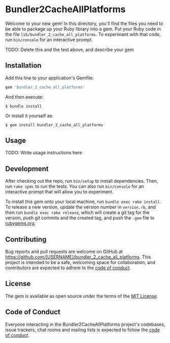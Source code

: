 # Bundler2CacheAllPlatforms

Welcome to your new gem! In this directory, you'll find the files you need to be able to package up your Ruby library into a gem. Put your Ruby code in the file `lib/bundler_2_cache_all_platforms`. To experiment with that code, run `bin/console` for an interactive prompt.

TODO: Delete this and the text above, and describe your gem

## Installation

Add this line to your application's Gemfile:

```ruby
gem 'bundler_2_cache_all_platforms'
```

And then execute:

    $ bundle install

Or install it yourself as:

    $ gem install bundler_2_cache_all_platforms

## Usage

TODO: Write usage instructions here

## Development

After checking out the repo, run `bin/setup` to install dependencies. Then, run `rake spec` to run the tests. You can also run `bin/console` for an interactive prompt that will allow you to experiment.

To install this gem onto your local machine, run `bundle exec rake install`. To release a new version, update the version number in `version.rb`, and then run `bundle exec rake release`, which will create a git tag for the version, push git commits and the created tag, and push the `.gem` file to [rubygems.org](https://rubygems.org).

## Contributing

Bug reports and pull requests are welcome on GitHub at https://github.com/[USERNAME]/bundler_2_cache_all_platforms. This project is intended to be a safe, welcoming space for collaboration, and contributors are expected to adhere to the [code of conduct](https://github.com/[USERNAME]/bundler_2_cache_all_platforms/blob/master/CODE_OF_CONDUCT.md).

## License

The gem is available as open source under the terms of the [MIT License](https://opensource.org/licenses/MIT).

## Code of Conduct

Everyone interacting in the Bundler2CacheAllPlatforms project's codebases, issue trackers, chat rooms and mailing lists is expected to follow the [code of conduct](https://github.com/[USERNAME]/bundler_2_cache_all_platforms/blob/master/CODE_OF_CONDUCT.md).
